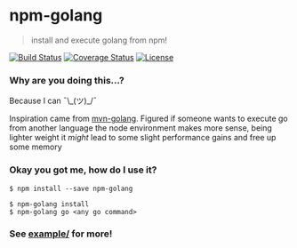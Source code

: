 # npm-golang
> install and execute golang from npm!

[![Build Status](https://travis-ci.org/chemdrew/npm-golang.svg)](https://travis-ci.org/chemdrew/npm-golang)
[![Coverage Status](https://img.shields.io/coveralls/chemdrew/npm-golang.svg)](https://coveralls.io/github/chemdrew/npm-golang)
[![License](https://img.shields.io/npm/l/npm-golang.svg)](https://www.npmjs.com/package/npm-golang)

### Why are you doing this...?

Because I can ¯\\\_(ツ)_/¯

Inspiration came from [mvn-golang](https://github.com/raydac/mvn-golang).
Figured if someone wants to execute go from another language the node environment makes more sense, being lighter weight it _might_ lead to some slight performance gains and free up some memory

### Okay you got me, how do I use it?

```
$ npm install --save npm-golang
```

```
$ npm-golang install
$ npm-golang go <any go command>
```

### See [example/](example/README.md) for more!
